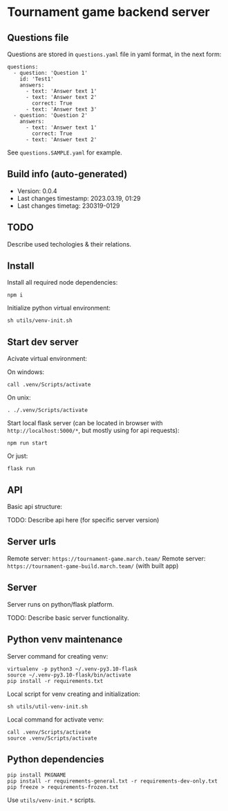 <!--
 @since 2023.02.09, 16:49
 @changed 2023.03.04, 18:50
-->

# Tournament game backend server


## Questions file

Questions are stored in `questions.yaml` file in yaml format, in the next form:

```
questions:
  - question: 'Question 1'
    id: 'Test1'
    answers:
      - text: 'Answer text 1'
      - text: 'Answer text 2'
        correct: True
      - text: 'Answer text 3'
  - question: 'Question 2'
    answers:
      - text: 'Answer text 1'
        correct: True
      - text: 'Answer text 2'
```

See `questions.SAMPLE.yaml` for example.


## Build info (auto-generated)

- Version: 0.0.4
- Last changes timestamp: 2023.03.19, 01:29
- Last changes timetag: 230319-0129


## TODO

Describe used techologies & their relations.


## Install

Install all required node dependencies:

```
npm i
```

Initialize python virtual environment:

```
sh utils/venv-init.sh
```


## Start dev server

Acivate virtual environment:

On windows:

```
call .venv/Scripts/activate
```

On unix:

```
. ./.venv/Scripts/activate
```

Start local flask server (can be located in browser with `http://localhost:5000/*`, but mostly using for api requests):

```
npm run start
```

Or just:

```
flask run
```


## API

Basic api structure:

TODO: Describe api here (for specific server version)


## Server urls

Remote server: `https://tournament-game.march.team/`
Remote server: `https://tournament-game-build.march.team/` (with built app)


## Server

Server runs on python/flask platform.

TODO: Describe basic server functionality.


## Python venv maintenance

Server command for creating venv:

```
virtualenv -p python3 ~/.venv-py3.10-flask
source ~/.venv-py3.10-flask/bin/activate
pip install -r requirements.txt
```

Local script for venv creating and initialization:

```
sh utils/util-venv-init.sh
```

Local command for activate venv:

```
call .venv/Scripts/activate
source .venv/Scripts/activate
```


## Python dependencies

```
pip install PKGNAME
pip install -r requirements-general.txt -r requirements-dev-only.txt
pip freeze > requirements-frozen.txt
```

Use `utils/venv-init.*` scripts.

